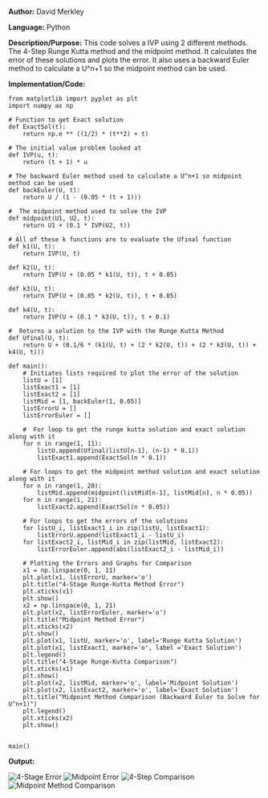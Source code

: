 **Author:** David Merkley

**Language:** Python

**Description/Purpose:** This code solves a IVP using 2 different methods. The 4-Step Runge Kutta method and the midpoint method. It calculates the error of these solutions and plots the error. It also uses a backward Euler method to calculate a U^n+1 so the midpoint method can be used.

**Implementation/Code:** 

    from matplotlib import pyplot as plt
    import numpy as np

    # Function to get Exact solution
    def ExactSol(t):
        return np.e ** ((1/2) * (t**2) + t)

    # The initial value problem looked at
    def IVP(u, t):
        return (t + 1) * u

    # The backward Euler method used to calculate a U^n+1 so midpoint method can be used
    def backEuler(U, t):
        return U / (1 - (0.05 * (t + 1)))

    #  The midpoint method used to solve the IVP
    def midpoint(U1, U2, t):
        return U1 + (0.1 * IVP(U2, t))

    # All of these k functions are to evaluate the Ufinal function
    def k1(U, t):
        return IVP(U, t)

    def k2(U, t):
        return IVP(U + (0.05 * k1(U, t)), t + 0.05)

    def k3(U, t):
        return IVP(U + (0.05 * k2(U, t)), t + 0.05)

    def k4(U, t):
        return IVP(U + (0.1 * k3(U, t)), t + 0.1)

    #  Returns a solution to the IVP with the Runge Kutta Method
    def Ufinal(U, t):
        return U + (0.1/6 * (k1(U, t) + (2 * k2(U, t)) + (2 * k3(U, t)) + k4(U, t)))

    def main():
        # Initiates lists required to plot the error of the solution
        listU = [1]
        listExact1 = [1]
        listExact2 = [1]
        listMid = [1, backEuler(1, 0.05)]
        listErrorU = []
        listErrorEuler = []

        #  For loop to get the runge kutta solution and exact solution along with it
        for n in range(1, 11):
            listU.append(Ufinal(listU[n-1], (n-1) * 0.1))
            listExact1.append(ExactSol(n * 0.1))

        # For loops to get the midpoint method solution and exact solution along with it
        for n in range(1, 20):
            listMid.append(midpoint(listMid[n-1], listMid[n], n * 0.05))
        for n in range(1, 21):
            listExact2.append(ExactSol(n * 0.05))

        # For loops to get the errors of the solutions
        for listU_i, listExact1_i in zip(listU, listExact1):
            listErrorU.append(listExact1_i - listU_i)
        for listExact2_i, listMid_i in zip(listMid, listExact2):
            listErrorEuler.append(abs(listExact2_i - listMid_i))

        # Plotting the Errors and Graphs for Comparison
        x1 = np.linspace(0, 1, 11)
        plt.plot(x1, listErrorU, marker='o')
        plt.title("4-Stage Runge-Kutta Method Error")
        plt.xticks(x1)
        plt.show()
        x2 = np.linspace(0, 1, 21)
        plt.plot(x2, listErrorEuler, marker='o')
        plt.title("Midpoint Method Error")
        plt.xticks(x2)
        plt.show()
        plt.plot(x1, listU, marker='o', label='Runge Kutta Solution')
        plt.plot(x1, listExact1, marker='o', label ='Exact Solution')
        plt.legend()
        plt.title("4-Stage Runge-Kutta Comparison")
        plt.xticks(x1)
        plt.show()
        plt.plot(x2, listMid, marker='o', label='Midpoint Solution')
        plt.plot(x2, listExact2, marker='o', label='Exact Solution')
        plt.title("Midpoint Method Comparison (Backward Euler to Solve for U^n+1)")
        plt.legend()
        plt.xticks(x2)
        plt.show()


    main()

**Output:**

![4-Stage Error](https://user-images.githubusercontent.com/82894531/155617658-b2555ab4-8269-4502-aeba-14dc93b7db64.png)
![Midpoint Error](https://user-images.githubusercontent.com/82894531/155617666-2a7422c9-fc1e-4b52-9313-99a0654400f2.png)
![4-Step Comparison](https://user-images.githubusercontent.com/82894531/155620275-22cc1dd6-d916-481d-9ed0-7c8c71b4a73d.png)
![Midpoint Method Comparison](https://user-images.githubusercontent.com/82894531/155620293-e89b1bd3-8155-484c-beef-7f411c433bd9.png)
